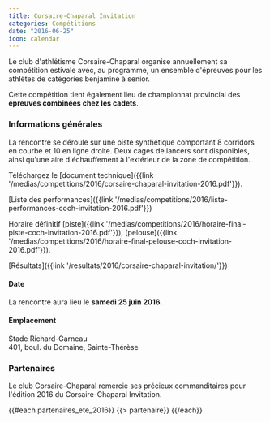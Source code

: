 ```yaml
---
title: Corsaire-Chaparal Invitation
categories: Compétitions
date: "2016-06-25"
icon: calendar
---
```


Le club d'athlétisme Corsaire-Chaparal organise annuellement sa compétition estivale avec, au programme, un ensemble d'épreuves pour les athlètes de catégories benjamine à senior.

Cette compétition tient également lieu de championnat provincial des **épreuves combinées chez les cadets**.

### Informations générales

La rencontre se déroule sur une piste synthétique comportant 8 corridors en courbe et 10 en ligne droite. Deux cages de lancers sont disponibles, ainsi qu'une aire d'échauffement à l'extérieur de la zone de compétition.

Téléchargez le [document technique]({{link '/medias/competitions/2016/corsaire-chaparal-invitation-2016.pdf'}}).

[Liste des performances]({{link '/medias/competitions/2016/liste-performances-coch-invitation-2016.pdf'}})

Horaire définitif [piste]({{link '/medias/competitions/2016/horaire-final-piste-coch-invitation-2016.pdf'}}), [pelouse]({{link '/medias/competitions/2016/horaire-final-pelouse-coch-invitation-2016.pdf'}}).

[Résultats]({{link '/resultats/2016/corsaire-chaparal-invitation/'}})

#### Date

La rencontre aura lieu le **samedi 25 juin 2016**.

#### Emplacement

Stade Richard-Garneau  
401, boul. du Domaine, Sainte-Thérèse

### Partenaires

Le club Corsaire-Chaparal remercie ses précieux commanditaires pour l'édition 2016 du Corsaire-Chaparal Invitation.


{{#each partenaires_ete_2016}}
{{> partenaire}}
{{/each}}

